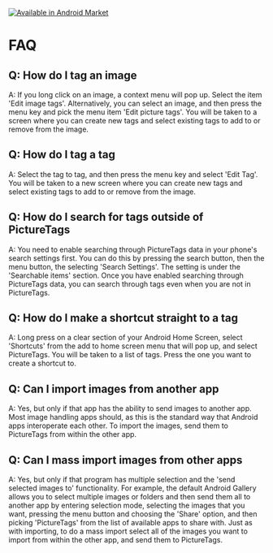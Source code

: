 
<a href="http://market.android.com/details?id=net.flaviusb.picturetags" class="cntr"><img src="http://www.android.com/images/brand/60_avail_market_logo2.png" alt="Available in Android Market" /></a>


FAQ
===

Q: How do I tag an image
------------------------

A: If you long click on an image, a context menu will pop up. Select the item 'Edit image tags'. Alternatively, you can select an image, and then press the menu key and pick the menu item 'Edit picture tags'. You will be taken to a screen where you can create new tags and select existing tags to add to or remove from the image.

Q: How do I tag a tag
---------------------

A: Select the tag to tag, and then press the menu key and select 'Edit Tag'. You will be taken to a new screen where you can create new tags and select existing tags to add to or remove from the image.

Q: How do I search for tags outside of PictureTags
--------------------------------------------------

A: You need to enable searching through PictureTags data in your phone's search settings first. You can do this by pressing the search button, then the menu button, the selecting 'Search Settings'. The setting is under the 'Searchable items' section. Once you have enabled searching through PictureTags data, you can search through tags even when you are not in PictureTags.

Q: How do I make a shortcut straight to a tag
---------------------------------------------

A: Long press on a clear section of your Android Home Screen, select 'Shortcuts' from the add to home screen menu that will pop up, and select PictureTags. You will be taken to a list of tags. Press the one you want to create a shortcut to.

Q: Can I import images from another app
----------------------------------------

A: Yes, but only if that app has the ability to send images to another app. Most image handling apps should, as this is the standard way that Android apps interoperate each other. To import the images, send them to PictureTags from within the other app.

Q: Can I mass import images from other apps
-------------------------------------------

A: Yes, but only if that program has multiple selection and the 'send selected images to' functionality. For example, the default Android Gallery allows you to select multiple images or folders and then send them all to another app by entering selection mode, selecting the images that you want, pressing the menu button and choosing the 'Share' option, and then picking 'PictureTags' from the list of available apps to share with. Just as with importing, to do a mass import select all of the images you want to import from within the other app, and send them to PictureTags.


